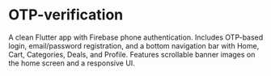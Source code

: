 # OTP-verification
A clean Flutter app with Firebase phone authentication. Includes OTP-based login, email/password registration, and a bottom navigation bar with Home, Cart, Categories, Deals, and Profile. Features scrollable banner images on the home screen and a responsive UI.
